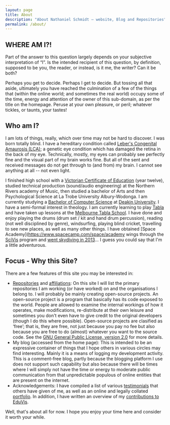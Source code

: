 ```yaml
---
layout: page
title: About
description: "About Nathaniel Schmidt – website, Blog and Repositories"
permalink: /about/
---
```


## WHERE AM I?!
Part of the answer to this question largely depends on your subjective interpretation of &ldquo;I&rdquo;.  Is the intended recipient of this question, by 	definition, supposed to be you, the reader, or instead, is it me, the writer? Can it be both?

Perhaps you get to decide.  Perhaps I get to decide.  But tossing all that aside, ultimately you have reached the culmination of a few of the things that (within the online world; and sometimes the real world) occupy some of the time, energy and attention of the owner of this sub-domain, as per the title on the homepage.  Peruse at your own pleasure, or peril; whatever tickles, or taunts, your tastes!

## Who am I?
I am lots of things, really, which over time may not be hard to discover.  I was born totally blind.  I have a hereditary condition called [Leber's Congenital Amaurosis (LCA)](https://ghr.nlm.nih.gov/condition/leber-congenital-amaurosis); a genetic eye condition which has damaged the retina in the back of my eye.  Technically, mostly, my eyes can probably see perfectly fine and the visual part of my brain works fine.  But all of the sent and received messages do not get through to (and from) my brain.  I cannot see anything at all -- not even light.

I finished high school with a [Victorian Certificate of Education](https://www.vcaa.vic.edu.au/assessment/results/Pages/vce-certificate.aspx) (year twelve), studied technical production (sound/audio engineering) at the Northern Rivers academy of Music, then studied a bachelor of Arts and then Psychological Science at La Trobe University Albury-Wodonga.  I am currently studying a [Bachelor of Computer Science](https://apps.deakin.edu.au/current-students-courses/course.php?course=S306&version=1&keywords=&study_level=&area=) at [Deakin University](https://www.deakin.edu.au/).  I have a semi-formal interest in theology.  I am currently learning to play [Tabla](https://www.britannica.com/art/tabla) and have taken up lessons at the [Melbourne Tabla School](https://www.melbournetablaschool.com/). I have done and enjoy playing the drums (drum set / kit and hand drum percussion), reading (not well disciplined by genre), windsurfing, playing blind cricket, travelling to see new places, as well as many other things.  I have obtained [Space Academy](https://www.spacecamp.com/space/academy wings through the [SciVis](http://www.scivis.org/) program and [went skydiving in 2013](https://youtu.be/_SaK8kMQw4g?t=199)... I guess you could say that I'm a little adventurous.

## Focus - Why this Site?
There are a few features of this site you may be interested in:

* [Repositories](/repos/) and [affiliations](/orgs/):  On this site I will  list the primary repositories I am working (or have worked) on and the organisations I belong to.  I will probably be mainly creating open-source projects.  An open-source project is a program that basically has its code exposed to the world.  People are allowed to examine the internal workings of how it operates, make modifications, re-distribute at their own leisure and sometimes you don't even have to give credit to the original developers (though I do this where possible).  Open-source projects are clasified as &lsquo;free&rsquo;; that is, they are free, not just because you pay no fee but also because you are free to do (almost) whatever you want to the source code.  See the [GNU General Public License, version 2.0](https://www.gnu.org/licenses/old-licenses/gpl-2.0.en.html) for more details.
* My blog (accessed from the home page): This is intended to be an expressive container of things that I hope others in various circles may find interesting.  Mainly it is a means of logging my development activity.  This is a comment-free blog, partly because the blogging platform I use does not support such capability but also because there will be times where I will simply not have the time or energy to moderate public communication from that unpredictable populous of online entities that are present on the internet.
* Acknowledgements: I have compiled a list of various [testimonials](/testimonials/) that others have given of me, as well as an online and legally collated [portfolio](/portfolio/). In addition, I have written an overview of my [contributions to EduVis](/eduvis/).  

Well, that's about all for now.  I hope you enjoy your time here and consider it worth your while.